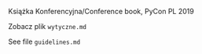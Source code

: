 Książka Konferencyjna/Conference book, PyCon PL 2019

Zobacz plik `wytyczne.md`

See file `guidelines.md`
